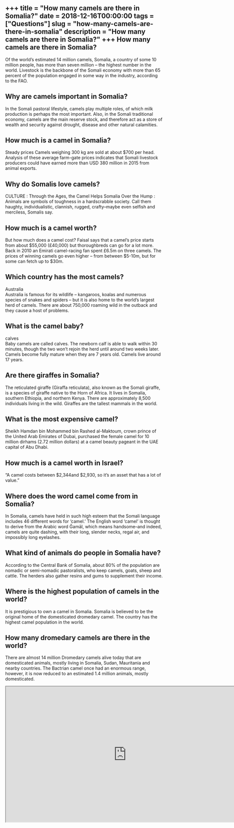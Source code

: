 +++
title = "How many camels are there in Somalia?"
date = 2018-12-16T00:00:00
tags = ["Questions"]
slug = "how-many-camels-are-there-in-somalia"
description = "How many camels are there in Somalia?"
+++
How many camels are there in Somalia?
-------------------------------------

Of the world’s estimated 14 million camels, Somalia, a country of some 10 million people, has more than seven million – the highest number in the world. Livestock is the backbone of the Somali economy with more than 65 percent of the population engaged in some way in the industry, according to the FAO.

Why are camels important in Somalia?
------------------------------------

In the Somali pastoral lifestyle, camels play multiple roles, of which milk production is perhaps the most important. Also, in the Somali traditional economy, camels are the main reserve stock, and therefore act as a store of wealth and security against drought, disease and other natural calamities.

How much is a camel in Somalia?
-------------------------------

Steady prices Camels weighing 300 kg are sold at about $700 per head. Analysis of these average farm-gate prices indicates that Somali livestock producers could have earned more than USD 380 million in 2015 from animal exports.

Why do Somalis love camels?
---------------------------

CULTURE : Through the Ages, the Camel Helps Somalia Over the Hump : Animals are symbols of toughness in a hardscrabble society. Call them haughty, individualistic, clannish, rugged, crafty–maybe even selfish and merciless, Somalis say.

How much is a camel worth?
--------------------------

But how much does a camel cost? Faisal says that a camel’s price starts from about $55,000 (£40,000) but thoroughbreds can go for a lot more. Back in 2010 an Emirati camel-racing fan spent £6.5m on three camels. The prices of winning camels go even higher – from between $5-10m, but for some can fetch up to $30m.

Which country has the most camels?
----------------------------------

Australia  
Australia is famous for its wildlife – kangaroos, koalas and numerous species of snakes and spiders – but it is also home to the world’s largest herd of camels. There are about 750,000 roaming wild in the outback and they cause a host of problems.

What is the camel baby?
-----------------------

calves  
Baby camels are called calves. The newborn calf is able to walk within 30 minutes, though the two won’t rejoin the herd until around two weeks later. Camels become fully mature when they are 7 years old. Camels live around 17 years.

Are there giraffes in Somalia?
------------------------------

The reticulated giraffe (Giraffa reticulata), also known as the Somali giraffe, is a species of giraffe native to the Horn of Africa. It lives in Somalia, southern Ethiopia, and northern Kenya. There are approximately 8,500 individuals living in the wild. Giraffes are the tallest mammals in the world.

What is the most expensive camel?
---------------------------------

Sheikh Hamdan bin Mohammed bin Rashed al-Maktoum, crown prince of the United Arab Emirates of Dubai, purchased the female camel for 10 million dirhams (2.72 million dollars) at a camel beauty pageant in the UAE capital of Abu Dhabi.

How much is a camel worth in Israel?
------------------------------------

“A camel costs between $2,344and $2,930, so it’s an asset that has a lot of value.”

Where does the word camel come from in Somalia?
-----------------------------------------------

In Somalia, camels have held in such high esteem that the Somali language includes 46 different words for ‘camel.’ The English word ‘camel’ is thought to derive from the Arabic word Ǧamāl, which means handsome–and indeed, camels are quite dashing, with their long, slender necks, regal air, and impossibly long eyelashes.

What kind of animals do people in Somalia have?
-----------------------------------------------

According to the Central Bank of Somalia, about 80% of the population are nomadic or semi-nomadic pastoralists, who keep camels, goats, sheep and cattle. The herders also gather resins and gums to supplement their income.

Where is the highest population of camels in the world?
-------------------------------------------------------

It is prestigious to own a camel in Somalia. Somalia is believed to be the original home of the domesticated dromedary camel. The country has the highest camel population in the world.

How many dromedary camels are there in the world?
-------------------------------------------------

There are almost 14 million Dromedary camels alive today that are domesticated animals, mostly living in Somalia, Sudan, Mauritania and nearby countries. The Bactrian camel once had an enormous range, however, it is now reduced to an estimated 1.4 million animals, mostly domesticated.

<iframe allow="accelerometer; autoplay; clipboard-write; encrypted-media; gyroscope; picture-in-picture" allowfullscreen="" class="__youtube_prefs__  epyt-is-override  no-lazyload" data-no-lazy="1" data-origheight="433" data-origwidth="770" data-skipgform_ajax_framebjll="" height="433" id="_ytid_94280" loading="lazy" src="https://www.youtube.com/embed/vXXe-ylfy0k?enablejsapi=1&autoplay=0&cc_load_policy=0&cc_lang_pref=&iv_load_policy=1&loop=0&modestbranding=0&rel=1&fs=1&playsinline=0&autohide=2&theme=dark&color=red&controls=1&" title="YouTube player" width="770"></iframe>